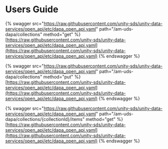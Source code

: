 # Users Guide

{% swagger src="https://raw.githubusercontent.com/unity-sds/unity-data-services/open_api/etc/dapa_open_api.yaml" path="/am-uds-dapa/collections" method="get" %}
[https://raw.githubusercontent.com/unity-sds/unity-data-services/open_api/etc/dapa_open_api.yaml](https://raw.githubusercontent.com/unity-sds/unity-data-services/open_api/etc/dapa_open_api.yaml)
{% endswagger %}

{% swagger src="https://raw.githubusercontent.com/unity-sds/unity-data-services/open_api/etc/dapa_open_api.yaml" path="/am-uds-dapa/collections" method="put" %}
[https://raw.githubusercontent.com/unity-sds/unity-data-services/open_api/etc/dapa_open_api.yaml](https://raw.githubusercontent.com/unity-sds/unity-data-services/open_api/etc/dapa_open_api.yaml)
{% endswagger %}

{% swagger src="https://raw.githubusercontent.com/unity-sds/unity-data-services/open_api/etc/dapa_open_api.yaml" path="/am-uds-dapa/collections/{collectionId}/items" method="get" %}
[https://raw.githubusercontent.com/unity-sds/unity-data-services/open_api/etc/dapa_open_api.yaml](https://raw.githubusercontent.com/unity-sds/unity-data-services/open_api/etc/dapa_open_api.yaml)
{% endswagger %}
